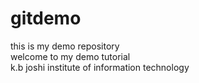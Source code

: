 # gitdemo
this is my demo repository
<br> welcome to my demo tutorial 
<br> k.b joshi institute of information technology
